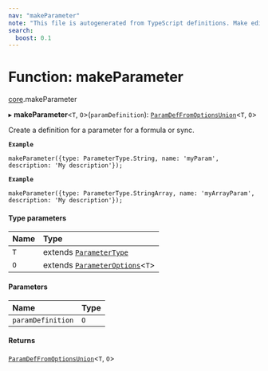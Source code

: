 ```yaml
---
nav: "makeParameter"
note: "This file is autogenerated from TypeScript definitions. Make edits to the comments in the TypeScript file and then run `make docs` to regenerate this file."
search:
  boost: 0.1
---
```

# Function: makeParameter

[core](../modules/core.md).makeParameter

▸ **makeParameter**<`T`, `O`\>(`paramDefinition`): [`ParamDefFromOptionsUnion`](../types/core.ParamDefFromOptionsUnion.md)<`T`, `O`\>

Create a definition for a parameter for a formula or sync.

**`Example`**

```
makeParameter({type: ParameterType.String, name: 'myParam', description: 'My description'});
```

**`Example`**

```
makeParameter({type: ParameterType.StringArray, name: 'myArrayParam', description: 'My description'});
```

#### Type parameters

| Name | Type |
| :------ | :------ |
| `T` | extends [`ParameterType`](../enums/core.ParameterType.md) |
| `O` | extends [`ParameterOptions`](../types/core.ParameterOptions.md)<`T`\> |

#### Parameters

| Name | Type |
| :------ | :------ |
| `paramDefinition` | `O` |

#### Returns

[`ParamDefFromOptionsUnion`](../types/core.ParamDefFromOptionsUnion.md)<`T`, `O`\>

